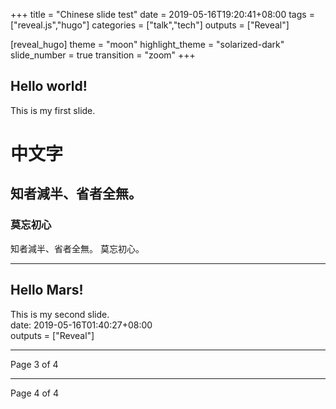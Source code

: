 +++
title = "Chinese slide test"
date = 2019-05-16T19:20:41+08:00
tags = ["reveal.js","hugo"]
categories = ["talk","tech"]
outputs = ["Reveal"]

[reveal_hugo]
theme = "moon"
highlight_theme = "solarized-dark"
slide_number = true
transition = "zoom"
+++

## Hello world!

This is my first slide.
# 中文字
## 知者減半、省者全無。
### 莫忘初心
知者減半、省者全無。 莫忘初心。

---

## Hello Mars!

This is my second slide.   
date: 2019-05-16T01:40:27+08:00  
outputs = ["Reveal"]

---

Page 3 of 4

---

Page 4 of 4

